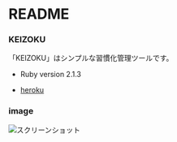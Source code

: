 # README

### KEIZOKU

「KEIZOKU」はシンプルな習慣化管理ツールです。

* Ruby version 2.1.3

* [heroku](http://keizoku.herokuapp.com "heroku")

### image

![スクリーンショット](keizoku/スクリーンショット.png)

